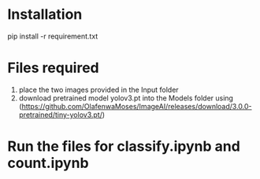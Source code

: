 # Installation

pip install -r requirement.txt

# Files required

1. place the two images provided in the Input folder
2. download pretrained model yolov3.pt into the Models folder using (https://github.com/OlafenwaMoses/ImageAI/releases/download/3.0.0-pretrained/tiny-yolov3.pt/)

# Run the files for classify.ipynb and count.ipynb
